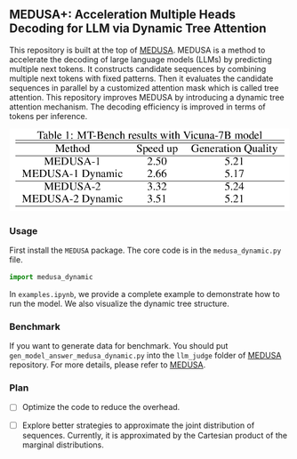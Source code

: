## MEDUSA+: Acceleration Multiple Heads Decoding for LLM via Dynamic Tree Attention

This repository is built at the top of [MEDUSA](https://github.com/FasterDecoding/Medusa).
MEDUSA is a method to accelerate the decoding of large language models (LLMs) by predicting multiple next tokens.
It constructs candidate sequences by combining multiple next tokens with fixed patterns. 
Then it evaluates the candidate sequences in parallel by a customized attention mask which is called tree attention.
This repository improves MEDUSA by introducing a dynamic tree attention mechanism. 
The decoding efficiency is improved in terms of tokens per inference.

![](figs/speed.png)


### Usage
First install the `MEDUSA` package. The core code is in the `medusa_dynamic.py` file.
```python
import medusa_dynamic
```

In `examples.ipynb`, we provide a complete example to demonstrate how to run the model. We also visualize the dynamic tree structure.

### Benchmark
If you want to generate data for benchmark. You should put `gen_model_answer_medusa_dynamic.py` into the `llm_judge` folder of [MEDUSA](https://github.com/FasterDecoding/Medusa) repository. For more details, please refer to [MEDUSA](https://github.com/FasterDecoding/Medusa).

### Plan
- [ ] Optimize the code to reduce the overhead.
- [ ] Explore better strategies to approximate the joint distribution of sequences. Currently, it is approximated by the Cartesian product of the marginal distributions.

